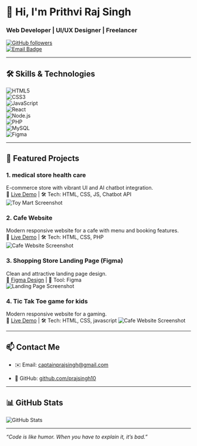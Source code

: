 # 👋 Hi, I'm Prithvi Raj Singh  
### Web Developer | UI/UX Designer | Freelancer
  
[![GitHub followers](https://img.shields.io/github/followers/prajsingh10?label=Follow&style=social)](https://github.com/prajsingh10)  
[![Email Badge](https://img.shields.io/badge/-Email-D14836?style=flat&logo=gmail&logoColor=white&link=mailto:captainprajsingh@gmail.com)](mailto:captainprajsingh@gmail.com)

---

## 🛠 Skills & Technologies  

![HTML5](https://img.shields.io/badge/HTML5-E34F26?style=for-the-badge&logo=html5&logoColor=white)  
![CSS3](https://img.shields.io/badge/CSS3-1572B6?style=for-the-badge&logo=css3)  
![JavaScript](https://img.shields.io/badge/JavaScript-F7DF1E?style=for-the-badge&logo=javascript&logoColor=black)  
![React](https://img.shields.io/badge/React-20232A?style=for-the-badge&logo=react&logoColor=61DAFB)  
![Node.js](https://img.shields.io/badge/Node.js-339933?style=for-the-badge&logo=nodedotjs&logoColor=white)  
![PHP](https://img.shields.io/badge/PHP-777BB4?style=for-the-badge&logo=php&logoColor=white)  
![MySQL](https://img.shields.io/badge/MySQL-4479A1?style=for-the-badge&logo=mysql&logoColor=white)  
![Figma](https://img.shields.io/badge/Figma-F24E1E?style=for-the-badge&logo=figma&logoColor=white)  

---

## 🚀 Featured Projects  

### 1. medical store health care  
E-commerce store with vibrant UI and AI chatbot integration.  
🔗 [Live Demo](#) | 🛠 Tech: HTML, CSS, JS, Chatbot API  
![Toy Mart Screenshot](https://prajsingh10.github.io/medical-store-website/)

### 2. Cafe Website  
Modern responsive website for a cafe with menu and booking features.  
🔗 [Live Demo](#) | 🛠 Tech: HTML, CSS, PHP  
![Cafe Website Screenshot](https://prajsingh10.github.io/my-website/)

### 3. Shopping Store Landing Page (Figma)  
Clean and attractive landing page design.  
🔗 [Figma Design](#) | 🎨 Tool: Figma  
![Landing Page Screenshot](https://via.placeholder.com/600x300?text=Landing+Page+Screenshot)

### 4. Tic Tak Toe game for kids   
Modern responsive website for a gaming.  
🔗 [Live Demo](#) | 🛠 Tech: HTML, CSS, javascript 
![Cafe Website Screenshot](https://prajsingh10.github.io/Tic-Tak-Toe-webgame/)

---

## 📫 Contact Me  

- ✉️ Email: captainprajsingh@gmail.com  
  
- 🐙 GitHub: [github.com/prajsingh10](https://github.com/prajsingh10)  

---

## 📊 GitHub Stats  

![GitHub Stats](https://github-readme-stats.vercel.app/api?username=prajsingh10&show_icons=true&theme=radical)  

---

*“Code is like humor. When you have to explain it, it’s bad.”*  
